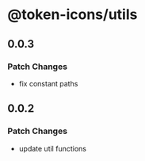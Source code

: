 # @token-icons/utils

## 0.0.3

### Patch Changes

- fix constant paths

## 0.0.2

### Patch Changes

- update util functions
